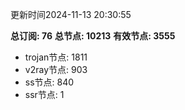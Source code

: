更新时间2024-11-13 20:30:55

**总订阅: 76**
**总节点: 10213**
**有效节点: 3555**
- trojan节点: 1811
- v2ray节点: 903
- ss节点: 840
- ssr节点: 1
